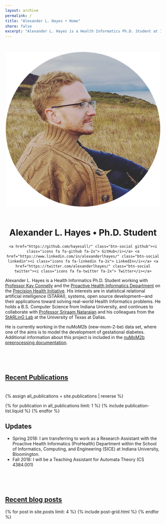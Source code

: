 ```yaml
---
layout: archive
permalink: /
title: "Alexander L. Hayes • Home"
share: false
excerpt: "Alexander L. Hayes is a Health Informatics Ph.D. Student at Indiana University (IU) Bloomington."
---
```


<div class="homepage-intro">
  <img src="/images/Alexander_Hayes.png" style="display: block; margin: auto; padding-top: 2em; padding-bottom: 2em;">
</div>

<div class="homepage-second">
  <center>
    <h1>Alexander L. Hayes • Ph.D. Student</h1>

    <a href="https://github.com/hayesall/" class="btn-social github"><i class="icons fa fa-github fa-2x"> GitHub</i></a> <a href="https://www.linkedin.com/in/alexanderlhayes/" class="btn-social linkedin"><i class="icons fa fa-linkedin fa-2x"> LinkedIn</i></a> <a href="https://twitter.com/alexanderlhayes/" class="btn-social twitter"><i class="icons fa fa-twitter fa-2x"> Twitter</i></a>
  </center>
</div>

<div class="homepage-third">
  <p>Alexander L. Hayes is a Health Informatics Ph.D. Student working with <a href="http://wphomes.soic.indiana.edu/connelly/">Professor Kay Connelly</a> and the <a href="https://prohealth.sice.indiana.edu/">Proactive Health Informatics Department</a> on the <a href="https://grandchallenges.iu.edu/precision-health/index.html">Precision Health Initiative</a>. His interests are in statistical relational artificial intelligence (STARAI), systems, open source development&mdash;and their applications toward solving real-world Health Informatics problems. He holds a B.S. Computer Science from Indiana University, and continues to collaborate with <a href="http://utdallas.edu/~sxn177430/">Professor Sriraam Natarajan</a> and his colleagues from the <a href="https://starling.utdallas.edu">StARLinG Lab</a> at the University of Texas at Dallas.</p>
  <p>He is currently working in the nuMoM2b (new-mom-2-be) data set, where one of the aims is to model the development of gestational diabetes. Additional information about this project is included in the <a href="https://doc.numom2b.org/en/latest/">nuMoM2b preprocessing documentation</a>.</p>
</div>

<div class="homepage-fourth">

<a href="{{ site.url }}/publications/"><h2 style="padding-bottom: 1em; padding-top: 3em; text-decoration: underline;">Recent Publications</h2></a>

{% assign all_publications = site.publications | reverse %}

{% for publication in all_publications limit: 1 %}
  {% include publication-list.liquid %}
{% endfor %}

<h2>Updates</h2>

<ul>
<li>Spring 2018: I am transferring to work as a Research Assistant with the Proactive Health Informatics (ProHealth) Department within the School of Informatics, Computing, and Engineering (SICE) at Indiana University, Bloomington.</li>
<li>Fall 2018: I will be a Teaching Assistant for Automata Theory (CS 4384.001)</li>
</ul>

<a href="{{ site.url }}/blog/"><h2 style="padding-top: 3em; text-decoration: underline;">Recent blog posts</h2></a>

<div class="tiles">
{% for post in site.posts limit: 4 %}
	{% include post-grid.html %}
{% endfor %}
</div><!-- /.tiles -->

</div>
